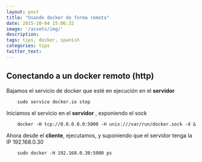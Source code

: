 ```yaml
---
layout: post
title: "Usando docker de forma remota"
date: 2015-10-04 15:06:32
image: '/assets/img/'
description:
tags: tips, docker, spanish
categories: tips
twitter_text:
---
```


## Conectando a un docker remoto (http)

Bajamos el servicio de docker que esté en ejecución en el **servidor**
        
        sudo service docker.io stop

Iniciamos el servicio en el **servidor** , exponiendo el sock

        docker -H tcp://0.0.0.0.0:5000 -H unix:///var/run/docker.sock -d &

Ahora desde el **cliente**, ejecutamos, y suponiendo que el servidor tenga la IP 192.168.0.30

        sudo docker -H 192.168.0.30:5000 ps

